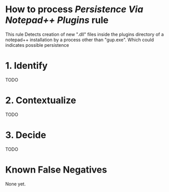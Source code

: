 # How to process *Persistence Via Notepad++ Plugins* rule
This rule Detects creation of new ".dll" files inside the plugins directory of a notepad++ installation by a process other than "gup.exe". Which could indicates possible persistence

# 1. Identify
TODO

# 2. Contextualize
TODO

# 3. Decide
TODO

# Known False Negatives
None yet.
